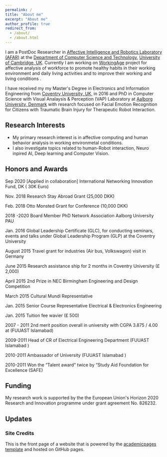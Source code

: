 ```yaml
---
permalink: /
title: "About me"
excerpt: "About me"
author_profile: true
redirect_from: 
  - /about/
  - /about.html
---
```


 I am a PostDoc Researcher in [Affective Intelligence and Robotics Laboratory (AFAR)](https://cambridge-afar.github.io/) at the [Department of Computer Science and Technology](https://www.cst.cam.ac.uk/),  [University of Cambridge, UK](https://www.cam.ac.uk/). Currently I am working on [WorkingAge](https://www.workingage.eu/) project for affective analysis of workforce to promote healthy habits in their working environment and daily living activities and to improve their working and living conditions . 

I have received my  my Master's Degree in Electronics and Information Engineering from [Coventry University, UK,](https://www.coventry.ac.uk/) in 2016 and PhD in Computer Science with Visual Analaysis & Perception (VAP) Laboratory at [Aalborg University, Denmark](https://www.en.aau.dk/) with research focused on Facial Emotion Recognition for Citizens with Traumatic Brain Injury for Therapeutic Robot Interaction.



## Research Interests
* My primary research interest is in affective computing and human behavior analysis in working environmetal conditions.
* I also investigate topics related to human-Robot interaction, Neuro inpired AI, Deep learning and Computer Vision. 


## Honors and Awards

Sep 2020 [Applied in collaboration] International Networking Innovation Fund, DK ( 30K Euro)

Nov. 2018 Research Stay Abroad Grant (25,000 DKK)

Feb. 2018 Otto Monsted Grant for Conference (10,000 DKK)

2018 -2020 Board Member PhD Network Association Aalborg University PAU

Jan. 2016 Global Leadership Certificate (GLC), for conducting seminars, events and talks under Global Leadership Program (GLP) at the Coventry University

August 2015 Travel grant for industries (Air bus, Volkswagon) visit in Germany

June 2015 Research assistance ship for 2 months in Coventry University (£ 2,000)

April 2015 2nd Prize in NEC Birmingham Engineering and Design Competition

March 2015 Cultural Mundi Representative

Jan. 2015 Senior Course Representative Electrical & Electronics Engineering

Jan. 2015 Tuition fee wavier (£ 500)

2007 - 2011 2nd merit position overall in university with CGPA 3.875 / 4.00 at (FUUAST Islamabad)

2009-2011 Head of CR of Electrical Engineering Department (FUUAST Islamabad )

2010-2011 Ambassador of University (FUUAST Islamabad )

2010-2011 Won the “Talent award” twice by “Study Aid Foundation for Excellence (SAFE)




## Funding
My research work is supported by the the European Union's Horizon 2020 Research and Innovation programme under grant agreement No. 826232.



## Updates


### Site Credits
This is the front page of a website that is powered by the [academicpages template](https://github.com/academicpages/academicpages.github.io) and hosted on GitHub pages. 
